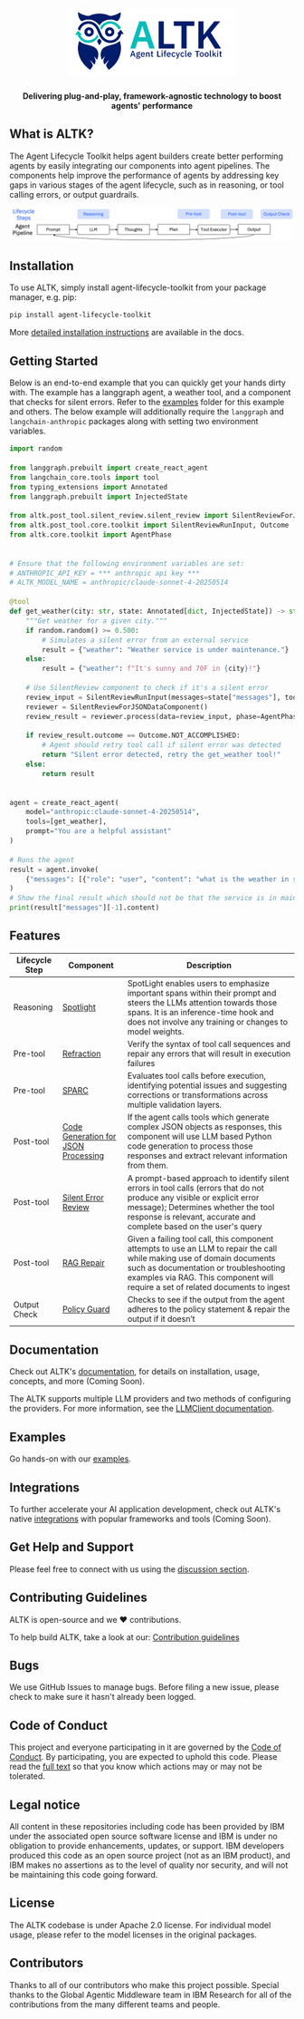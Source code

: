 <h1 align="center" >
    <img alt="Agent Lifecycle Toolkit (ALTK) logo" src="docs/assets/logo.png" height="120">
</h1>

<h4 align="center">Delivering plug-and-play, framework-agnostic technology to boost agents' performance</h4>

## What is ALTK?
The Agent Lifecycle Toolkit helps agent builders create better performing agents by easily integrating our components into agent pipelines. The components help improve the performance of agents by addressing key gaps in various stages of the agent lifecycle, such as in reasoning, or tool calling errors, or output guardrails.

<!-- [TODO: improve figure, positioning, etc.]-->
![lifecycle.png](docs/assets/lifecycle.png)


## Installation
To use ALTK, simply install agent-lifecycle-toolkit from your package manager, e.g. pip:

```bash
pip install agent-lifecycle-toolkit
```

More [detailed installation instructions]() are available in the docs.
<!-- [TODO: add link] -->

## Getting Started
Below is an end-to-end example that you can quickly get your hands dirty with. The example has a langgraph agent, a weather tool, and a component that checks for silent errors. Refer to the [examples](examples) folder for this example and others. The below example will additionally require the `langgraph` and `langchain-anthropic` packages along with setting two environment variables.

```python
import random

from langgraph.prebuilt import create_react_agent
from langchain_core.tools import tool
from typing_extensions import Annotated
from langgraph.prebuilt import InjectedState

from altk.post_tool.silent_review.silent_review import SilentReviewForJSONDataComponent
from altk.post_tool.core.toolkit import SilentReviewRunInput, Outcome
from altk.core.toolkit import AgentPhase


# Ensure that the following environment variables are set:
# ANTHROPIC_API_KEY = *** anthropic api key ***
# ALTK_MODEL_NAME = anthropic/claude-sonnet-4-20250514

@tool
def get_weather(city: str, state: Annotated[dict, InjectedState]) -> str:
    """Get weather for a given city."""
    if random.random() >= 0.500:
        # Simulates a silent error from an external service
        result = {"weather": "Weather service is under maintenance."}
    else:
        result = {"weather": f"It's sunny and 70F in {city}!"}

    # Use SilentReview component to check if it's a silent error
    review_input = SilentReviewRunInput(messages=state["messages"], tool_response=result)
    reviewer = SilentReviewForJSONDataComponent()
    review_result = reviewer.process(data=review_input, phase=AgentPhase.RUNTIME)

    if review_result.outcome == Outcome.NOT_ACCOMPLISHED:
        # Agent should retry tool call if silent error was detected
        return "Silent error detected, retry the get_weather tool!"
    else:
        return result


agent = create_react_agent(
    model="anthropic:claude-sonnet-4-20250514",
    tools=[get_weather],
    prompt="You are a helpful assistant"
)

# Runs the agent
result = agent.invoke(
    {"messages": [{"role": "user", "content": "what is the weather in sf"}]}
)
# Show the final result which should not be that the service is in maintenance.
print(result["messages"][-1].content)
```

<!-- More advanced usage options are available in the [docs](). -->
<!-- [TODO: add link] -->

## Features
<!--[TODO: reread the descriptions and make sure they are easy to understand, clear and consistent in the information and style of writing]
[TODO: move up in the order of sections?] -->

| Lifecycle Step | Component                        | Description                                                                                                                                                                                                                                          |
|----------------|----------------------------------|------------------------------------------------------------------------------------------------------------------------------------------------------------------------------------------------------------------------------------------------------|
| Reasoning      | [Spotlight](altk/pre_llm)  | SpotLight enables users to emphasize important spans within their prompt and steers the LLMs attention towards those spans. It is an inference-time hook and does not involve any training or changes to model weights.                              |
| Pre-tool       | [Refraction](altk/pre_tool/reflection/refraction)   | Verify the syntax of tool call sequences and repair any errors that will result in execution failures                                                                                                                                                |
| Pre-tool       | [SPARC](altk/pre_tool/reflection/sparc)      | Evaluates tool calls before execution, identifying potential issues and suggesting corrections or transformations across multiple validation layers.                                                                                                 |
| Post-tool      | [Code Generation for JSON Processing](altk/post_tool/code_generation) | If the agent calls tools which generate complex JSON objects as responses, this component will use LLM based Python code generation to process those responses and extract relevant information from them.                                           |
| Post-tool      | [Silent Error Review](altk/post_tool/silent_review)     | A prompt-based approach to identify silent errors in tool calls (errors that do not produce any visible or explicit error message); Determines whether the tool response is relevant, accurate and complete based on the user's query                |
| Post-tool      | [RAG Repair](altk/post_tool/rag_repair)  | Given a failing tool call, this component attempts to use an LLM to repair the call while making use of domain documents such as documentation or troubleshooting examples via RAG. This component will require a set of related documents to ingest |
| Output Check   | [Policy Guard](altk/pre_response/policy_guard)     | Checks to see if the output from the agent adheres to the policy statement & repair the output if it doesn’t |



## Documentation

Check out ALTK's [documentation](), for details on
installation, usage, concepts, and more (Coming Soon).
<!-- [TODO: add link] -->

The ALTK supports multiple LLM providers and two methods of configuring the providers. For more information, see the [LLMClient documentation](https://github.ibm.com/AI4BA/agent-lifecycle-toolkit/blob/oss/altk/core/llm/README.md).

## Examples
Go hands-on with our [examples](examples).
<!-- [TODO: add link] -->

## Integrations
To further accelerate your AI application development, check out ALTK's native
[integrations]() with popular frameworks and tools (Coming Soon).
<!-- [TODO: add link] -->

## Get Help and Support
Please feel free to connect with us using the [discussion section](https://github.com/AgentToolkit/agent-lifecycle-toolkit).

## Contributing Guidelines
ALTK is open-source and we ❤️ contributions.<br>

To help build ALTK, take a look at our: [Contribution guidelines](CONTRIBUTING.md)

## Bugs
We use GitHub Issues to manage bugs. Before filing a new issue, please check to make sure it hasn't already been logged.

## Code of Conduct
This project and everyone participating in it are governed by the [Code of Conduct](CODE_OF_CONDUCT.md). By participating, you are expected to uphold this code. Please read the [full text](CODE_OF_CONDUCT.md) so that you know which actions may or may not be tolerated.
<!-- [TODO: change email for code of conduct] -->

## Legal notice
All content in these repositories including code has been provided by IBM under the associated open source software license and IBM is under no obligation to provide enhancements, updates, or support. IBM developers produced this code as an open source project (not as an IBM product), and IBM makes no assertions as to the level of quality nor security, and will not be maintaining this code going forward.

## License
The ALTK codebase is under Apache 2.0 license.
For individual model usage, please refer to the model licenses in the original packages.

## Contributors
Thanks to all of our contributors who make this project possible. Special thanks to the Global Agentic Middleware team in IBM Research for all of the contributions from the many different teams and people.
